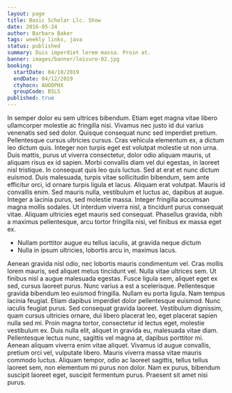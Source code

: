 ```yaml
---
layout: page
title: Basic Scholar Llc. Show
date: 2016-05-24
author: Barbara Baker
tags: weekly links, java
status: published
summary: Duis imperdiet lorem massa. Proin at.
banner: images/banner/leisure-02.jpg
booking:
  startDate: 04/10/2019
  endDate: 04/12/2019
  ctyhocn: AUOOPHX
  groupCode: BSLS
published: true
---
```

In semper dolor eu sem ultrices bibendum. Etiam eget magna vitae libero ullamcorper molestie ac fringilla nisi. Vivamus nec justo id dui varius venenatis sed sed dolor. Quisque consequat nunc sed imperdiet pretium. Pellentesque cursus ultricies cursus. Cras vehicula elementum ex, a dictum leo dictum quis. Integer non turpis eget est volutpat molestie ut non urna. Duis mattis, purus ut viverra consectetur, dolor odio aliquam mauris, ut aliquam risus ex id sapien. Morbi convallis diam vel dui egestas, in laoreet nisl tristique. In consequat quis leo quis luctus. Sed at erat et nunc dictum euismod. Duis malesuada, turpis vitae sollicitudin bibendum, sem ante efficitur orci, id ornare turpis ligula et lacus. Aliquam erat volutpat.
Mauris id convallis enim. Sed mauris nulla, vestibulum et luctus ac, dapibus at augue. Integer a lacinia purus, sed molestie massa. Integer fringilla accumsan magna mollis sodales. Ut interdum viverra nisl, a tincidunt purus consequat vitae. Aliquam ultricies eget mauris sed consequat. Phasellus gravida, nibh a maximus pellentesque, arcu tortor fringilla nisi, vel finibus ex massa eget ex.

* Nullam porttitor augue eu tellus iaculis, at gravida neque dictum
* Nulla in ipsum ultricies, lobortis arcu in, maximus lacus.

Aenean gravida nisl odio, nec lobortis mauris condimentum vel. Cras mollis lorem mauris, sed aliquet metus tincidunt vel. Nulla vitae ultrices sem. Ut finibus nisl a augue malesuada egestas. Fusce ligula sem, aliquet eget ex sed, cursus laoreet purus. Nunc varius a est a scelerisque. Pellentesque gravida bibendum leo euismod fringilla. Nullam eu porta ligula. Nam tempus lacinia feugiat. Etiam dapibus imperdiet dolor pellentesque euismod. Nunc iaculis feugiat purus.
Sed consequat gravida laoreet. Vestibulum dignissim, quam cursus ultricies ornare, dui libero placerat leo, eget placerat sapien nulla sed mi. Proin magna tortor, consectetur id lectus eget, molestie vestibulum ex. Duis nulla elit, aliquet in gravida eu, malesuada vitae diam. Pellentesque lectus nunc, sagittis vel magna at, dapibus porttitor mi. Aenean aliquam viverra enim vitae aliquet. Vivamus id augue convallis, pretium orci vel, vulputate libero. Mauris viverra massa vitae mauris commodo luctus. Aliquam tempor, odio ac laoreet sagittis, tellus tellus laoreet sem, non elementum mi purus non dolor. Nam ex purus, bibendum suscipit laoreet eget, suscipit fermentum purus. Praesent sit amet nisi purus.
